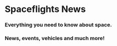 # Spaceflights News

### Everything you need to know about space.

### News, events, vehicles and much more!
